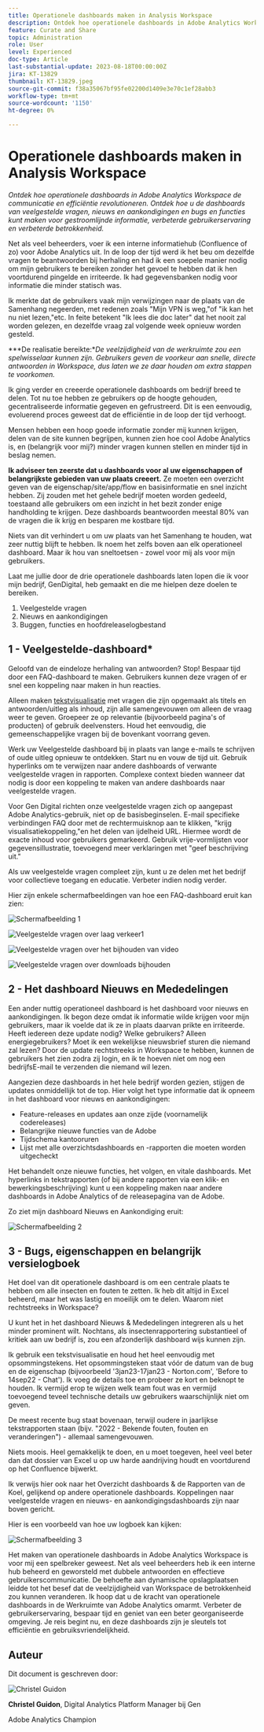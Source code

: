 ```yaml
---
title: Operationele dashboards maken in Analysis Workspace
description: Ontdek hoe operationele dashboards in Adobe Analytics Workspace de communicatie en efficiëntie revolutioneren.
feature: Curate and Share
topic: Administration
role: User
level: Experienced
doc-type: Article
last-substantial-update: 2023-08-18T00:00:00Z
jira: KT-13829
thumbnail: KT-13829.jpeg
source-git-commit: f38a35067bf95fe02200d1409e3e70c1ef28abb3
workflow-type: tm+mt
source-wordcount: '1150'
ht-degree: 0%

---
```



# Operationele dashboards maken in Analysis Workspace

_Ontdek hoe operationele dashboards in Adobe Analytics Workspace de communicatie en efficiëntie revolutioneren. Ontdek hoe u de dashboards van veelgestelde vragen, nieuws en aankondigingen en bugs en functies kunt maken voor gestroomlijnde informatie, verbeterde gebruikerservaring en verbeterde betrokkenheid._


Net als veel beheerders, voer ik een interne informatiehub (Confluence of zo) voor Adobe Analytics uit. In de loop der tijd werd ik het beu om dezelfde vragen te beantwoorden bij herhaling en had ik een soepele manier nodig om mijn gebruikers te bereiken zonder het gevoel te hebben dat ik hen voortdurend pingelde en irriteerde. Ik had gegevensbanken nodig voor informatie die minder statisch was.

Ik merkte dat de gebruikers vaak mijn verwijzingen naar de plaats van de Samenhang negeerden, met redenen zoals &quot;Mijn VPN is weg,&quot;of &quot;ik kan het nu niet lezen,&quot;etc. In feite betekent &quot;Ik lees die doc later&quot; dat het nooit zal worden gelezen, en dezelfde vraag zal volgende week opnieuw worden gesteld.

***De realisatie bereikte:**De veelzijdigheid van de werkruimte zou een spelwisselaar kunnen zijn. Gebruikers geven de voorkeur aan snelle, directe antwoorden in Workspace, dus laten we ze daar houden om extra stappen te voorkomen.*

Ik ging verder en creeerde operationele dashboards om bedrijf breed te delen. Tot nu toe hebben ze gebruikers op de hoogte gehouden, gecentraliseerde informatie gegeven en gefrustreerd. Dit is een eenvoudig, evoluerend proces geweest dat de efficiëntie in de loop der tijd verhoogt.

Mensen hebben een hoop goede informatie zonder mij kunnen krijgen, delen van de site kunnen begrijpen, kunnen zien hoe cool Adobe Analytics is, en (belangrijk voor mij?) minder vragen kunnen stellen en minder tijd in beslag nemen.

**Ik adviseer ten zeerste dat u dashboards voor al uw eigenschappen of belangrijkste gebieden van uw plaats creeert.** Ze moeten een overzicht geven van de eigenschap/site/app/flow en basisinformatie en snel inzicht hebben. Zij zouden met het gehele bedrijf moeten worden gedeeld, toestaand alle gebruikers om een inzicht in het bezit zonder enige handholding te krijgen. Deze dashboards beantwoorden meestal 80% van de vragen die ik krijg en besparen me kostbare tijd.

Niets van dit verhindert u om uw plaats van het Samenhang te houden, wat zeer nuttig blijft te hebben. Ik noem het zelfs boven aan elk operationeel dashboard. Maar ik hou van sneltoetsen - zowel voor mij als voor mijn gebruikers.

Laat me jullie door de drie operationele dashboards laten lopen die ik voor mijn bedrijf, GenDigital, heb gemaakt en die me hielpen deze doelen te bereiken.

1. Veelgestelde vragen
1. Nieuws en aankondigingen
1. Buggen, functies en hoofdreleaselogbestand


## 1 - Veelgestelde-dashboard*

Geloofd van de eindeloze herhaling van antwoorden? Stop! Bespaar tijd door een FAQ-dashboard te maken. Gebruikers kunnen deze vragen of er snel een koppeling naar maken in hun reacties.

Alleen maken [tekstvisualisatie](https://experienceleague.adobe.com/docs/analytics/analyze/analysis-workspace/visualizations/text.html) met vragen die zijn opgemaakt als titels en antwoorden/uitleg als inhoud, zijn alle samengevouwen om alleen de vraag weer te geven. Groepeer ze op relevantie (bijvoorbeeld pagina&#39;s of producten) of gebruik deelvensters. Houd het eenvoudig, die gemeenschappelijke vragen bij de bovenkant voorrang geven.

Werk uw Veelgestelde dashboard bij in plaats van lange e-mails te schrijven of oude uitleg opnieuw te ontdekken. Start nu en vouw de tijd uit. Gebruik hyperlinks om te verwijzen naar andere dashboards of verwante veelgestelde vragen in rapporten. Complexe context bieden wanneer dat nodig is door een koppeling te maken van andere dashboards naar veelgestelde vragen.

Voor Gen Digital richten onze veelgestelde vragen zich op aangepast Adobe Analytics-gebruik, niet op de basisbeginselen. E-mail specifieke verbindingen FAQ door met de rechtermuisknop aan te klikken, &quot;krijg visualisatiekoppeling,&quot;en het delen van ijdelheid URL. Hiermee wordt de exacte inhoud voor gebruikers gemarkeerd. Gebruik vrije-vormlijsten voor gegevensillustratie, toevoegend meer verklaringen met &quot;geef beschrijving uit.&quot;

Als uw veelgestelde vragen compleet zijn, kunt u ze delen met het bedrijf voor collectieve toegang en educatie. Verbeter indien nodig verder.

Hier zijn enkele schermafbeeldingen van hoe een FAQ-dashboard eruit kan zien:

![Schermafbeelding 1](assets/screenshot-1.png)

![Veelgestelde vragen over laag verkeer1](assets/low-traffic-faq.png)

![Veelgestelde vragen over het bijhouden van video](assets/track-video-faq.png)

![Veelgestelde vragen over downloads bijhouden](assets/track-downloads-faq.png)

## 2 - Het dashboard Nieuws en Mededelingen

Een ander nuttig operationeel dashboard is het dashboard voor nieuws en aankondigingen. Ik begon deze omdat ik informatie wilde krijgen voor mijn gebruikers, maar ik voelde dat ik ze in plaats daarvan prikte en irriteerde. Heeft iedereen deze update nodig? Welke gebruikers? Alleen energiegebruikers? Moet ik een wekelijkse nieuwsbrief sturen die niemand zal lezen? Door de update rechtstreeks in Workspace te hebben, kunnen de gebruikers het zien zodra zij login, en ik te hoeven niet om nog een bedrijfsE-mail te verzenden die niemand wil lezen.

Aangezien deze dashboards in het hele bedrijf worden gezien, stijgen de updates onmiddellijk tot de top. Hier volgt het type informatie dat ik opneem in het dashboard voor nieuws en aankondigingen:

- Feature-releases en updates aan onze zijde (voornamelijk codereleases)
- Belangrijke nieuwe functies van de Adobe
- Tijdschema kantooruren
- Lijst met alle overzichtsdashboards en -rapporten die moeten worden uitgecheckt

Het behandelt onze nieuwe functies, het volgen, en vitale dashboards. Met hyperlinks in tekstrapporten (of bij andere rapporten via een klik- en bewerkingsbeschrijving) kunt u een koppeling maken naar andere dashboards in Adobe Analytics of de releasepagina van de Adobe.

Zo ziet mijn dashboard Nieuws en Aankondiging eruit:

![Schermafbeelding 2](assets/screenshot-2.png)

## 3 - Bugs, eigenschappen en belangrijk versielogboek

Het doel van dit operationele dashboard is om een centrale plaats te hebben om alle insecten en fouten te zetten. Ik heb dit altijd in Excel beheerd, maar het was lastig en moeilijk om te delen. Waarom niet rechtstreeks in Workspace?

U kunt het in het dashboard Nieuws &amp; Mededelingen integreren als u het minder prominent wilt. Nochtans, als insectenrapportering substantieel of kritiek aan uw bedrijf is, zou een afzonderlijk dashboard wijs kunnen zijn.

Ik gebruik een tekstvisualisatie en houd het heel eenvoudig met opsommingstekens. Het opsommingsteken staat vóór de datum van de bug en de eigenschap (bijvoorbeeld &#39;3jan23-17jan23 - Norton.com&#39;, &#39;Before to 14sep22 - Chat&#39;). Ik voeg de details toe en probeer ze kort en beknopt te houden. Ik vermijd erop te wijzen welk team fout was en vermijd toevoegend teveel technische details uw gebruikers waarschijnlijk niet om geven.

De meest recente bug staat bovenaan, terwijl oudere in jaarlijkse tekstrapporten staan (bijv. &quot;2022 - Bekende fouten, fouten en veranderingen&quot;) - allemaal samengevouwen.

Niets moois. Heel gemakkelijk te doen, en u moet toegeven, heel veel beter dan dat dossier van Excel u op uw harde aandrijving houdt en voortdurend op het Confluence bijwerkt.

Ik verwijs hier ook naar het Overzicht dashboards &amp; de Rapporten van de Koel, gelijkend op andere operationele dashboards. Koppelingen naar veelgestelde vragen en nieuws- en aankondigingsdashboards zijn naar boven gericht.

Hier is een voorbeeld van hoe uw logboek kan kijken:

![Schermafbeelding 3](assets/screenshot-3.png)

Het maken van operationele dashboards in Adobe Analytics Workspace is voor mij een spelbreker geweest. Net als veel beheerders heb ik een interne hub beheerd en geworsteld met dubbele antwoorden en effectieve gebruikerscommunicatie. De behoefte aan dynamische opslagplaatsen leidde tot het besef dat de veelzijdigheid van Workspace de betrokkenheid zou kunnen veranderen. Ik hoop dat u de kracht van operationele dashboards in de Werkruimte van Adobe Analytics omarmt. Verbeter de gebruikerservaring, bespaar tijd en geniet van een beter georganiseerde omgeving. Je reis begint nu, en deze dashboards zijn je sleutels tot efficiëntie en gebruiksvriendelijkheid.

## Auteur

Dit document is geschreven door:

![Christel Guidon](assets/Christel-Headshot-150.png)

**Christel Guidon**, Digital Analytics Platform Manager bij Gen

Adobe Analytics Champion